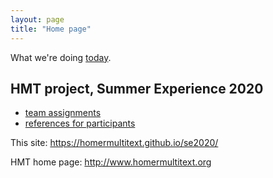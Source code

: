 ```yaml
---
layout: page
title: "Home page"
---
```



What we're doing [today](./today/).

## HMT project, Summer Experience 2020



- [team assignments](./teams/)
- [references for participants](./references/)


This site: <https://homermultitext.github.io/se2020/>

HMT home page: <http://www.homermultitext.org>
